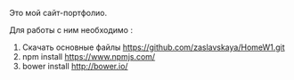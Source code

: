 Это мой сайт-портфолио.

Для работы с ним необходимо  :
1. Скачать основные файлы https://github.com/zaslavskaya/HomeW1.git
2. npm install https://www.npmjs.com/
3. bower install http://bower.io/
